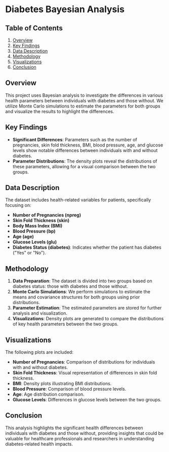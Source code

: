 # Diabetes Bayesian Analysis

## Table of Contents
1. [Overview](#overview)
2. [Key Findings](#key-findings)
3. [Data Description](#data-description)
4. [Methodology](#methodology) 
5. [Visualizations](#visualizations)
6. [Conclusion](#conclusion)

## Overview
This project uses Bayesian analysis to investigate the differences in various health parameters between individuals with diabetes and those without. We utilize Monte Carlo simulations to estimate the parameters for both groups and visualize the results to highlight the differences.

## Key Findings
- **Significant Differences**: Parameters such as the number of pregnancies, skin fold thickness, BMI, blood pressure, age, and glucose levels show notable differences between individuals with and without diabetes.
- **Parameter Distributions**: The density plots reveal the distributions of these parameters, allowing for a visual comparison between the two groups.

## Data Description
The dataset includes health-related variables for patients, specifically focusing on:
- **Number of Pregnancies (npreg)**
- **Skin Fold Thickness (skin)**
- **Body Mass Index (BMI)**
- **Blood Pressure (bp)**
- **Age (age)**
- **Glucose Levels (glu)**
- **Diabetes Status (diabetes)**: Indicates whether the patient has diabetes ("Yes" or "No").

## Methodology
1. **Data Preparation**: The dataset is divided into two groups based on diabetes status: those with diabetes and those without.
2. **Monte Carlo Simulations**: We perform simulations to estimate the means and covariance structures for both groups using prior distributions.
3. **Parameter Estimation**: The estimated parameters are stored for further analysis and visualization.
4. **Visualizations**: Density plots are generated to compare the distributions of key health parameters between the two groups.

## Visualizations
The following plots are included:
- **Number of Pregnancies**: Comparison of distributions for individuals with and without diabetes.
- **Skin Fold Thickness**: Visual representation of differences in skin fold thickness.
- **BMI**: Density plots illustrating BMI distributions.
- **Blood Pressure**: Comparison of blood pressure levels.
- **Age**: Age distribution comparison.
- **Glucose Levels**: Differences in glucose levels between the two groups.

## Conclusion
This analysis highlights the significant health differences between individuals with diabetes and those without, providing insights that could be valuable for healthcare professionals and researchers in understanding diabetes-related health impacts.
